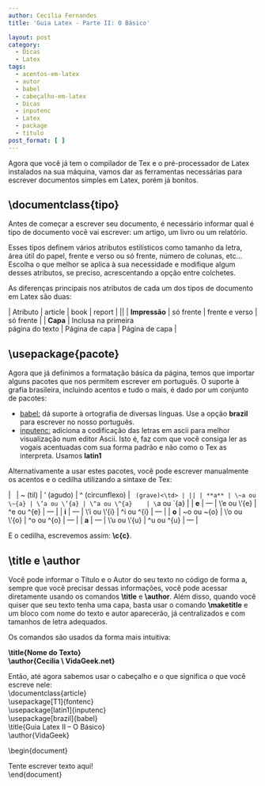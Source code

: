 ```yaml
---
author: Cecilia Fernandes
title: 'Guia Latex - Parte II: O Básico'

layout: post
category:
  - Dicas
  - Latex
tags:
  - acentos-em-latex
  - autor
  - babel
  - cabeçalho-em-latex
  - Dicas
  - inputenc
  - Latex
  - package
  - título
post_format: [ ]
---
```

Agora que você já tem o compilador de Tex e o pré-processador de Latex instalados na sua máquina, vamos dar as ferramentas necessárias para escrever documentos simples em Latex, porém já bonitos.

## \documentclass{tipo}

Antes de começar a escrever seu documento, é necessário informar qual é tipo de documento você vai escrever: um artigo, um livro ou um relatório.

Esses tipos definem vários atributos estilísticos como tamanho da letra, área útil do papel, frente e verso ou só frente, número de colunas, etc… Escolha o que melhor se aplica à sua necessidade e modifique algum desses atributos, se preciso, acrescentando a opção entre colchetes.

As diferenças principais nos atributos de cada um dos tipos de documento em Latex são duas:

| Atributo      | article                               | book           | report         |
||
| **Impressão** | só frente                             | frente e verso | só frente      |
| **Capa**      | Inclusa na primeira  
página do texto | Página de capa | Página de capa |

## \usepackage{pacote}

Agora que já definimos a formatação básica da página, temos que importar alguns pacotes que nos permitem escrever em português. O suporte à grafia brasileira, incluindo acentos e tudo o mais, é dado por um conjunto de pacotes:

*   <u>babel:</u> dá suporte à ortografia de diversas línguas. Use a opção **brazil** para escrever no nosso português.
*   <u>inputenc:</u> adiciona a codificação das letras em ascii para melhor visualização num editor Ascii. Isto é, faz com que você consiga ler as vogais acentuadas com sua forma padrão e não como o Tex as interpreta. Usamos **latin1**

Alternativamente a usar estes pacotes, você pode escrever manualmente os acentos e o cedilha utilizando a sintaxe de Tex:

|       | ~ (til)      | ‘ (agudo)    | ^ (circunflexo) | ` (grave)<\td> |
||
| **a** | \~a ou \~{a} | \’a ou \’{a} | \^a ou \^{a}    | \`a ou \`{a}   |
| **e** | —            | \’e ou \’{e} | \^e ou \^{e}    | —              |
| **i** | —            | \’i ou \’{i} | \^i ou \^{i}    | —              |
| **o** | \~o ou \~{o} | \’o ou \’{o} | \^o ou \^{o}    | —              |
| **a** | —            | \’u ou \’{u} | \^u ou \^{u}    | —              |

E o cedilha, escrevemos assim: **\c{c}**.

## \title e \author

Você pode informar o Título e o Autor do seu texto no código de forma a, sempre que você precisar dessas informações, você pode acessar diretamente usando os comandos **\title** e **\author**. Além disso, quando você quiser que seu texto tenha uma capa, basta usar o comando **\maketitle** e um bloco com nome do texto e autor aparecerão, já centralizados e com tamanhos de letra adequados.

Os comandos são usados da forma mais intuitiva:

**\title{Nome do Texto}  
\author{Cecilia \\ VidaGeek.net}**

Então, até agora sabemos usar o cabeçalho e o que significa o que você escreve nele:  
\documentclass{article}  
\usepackage[T1]{fontenc}  
\usepackage[latin1]{inputenc}  
\usepackage[brazil]{babel}  
\title{Guia Latex II – O Básico}  
\author{VidaGeek}

\begin{document}

Tente escrever texto aqui!  
\end{document} 



















